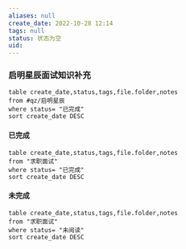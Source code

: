 ```yaml
---
aliases: null
create_date: 2022-10-28 12:14
tags: null
status: 状态为空 
uid: 
---
```


### 启明星辰面试知识补充

```dataview
table create_date,status,tags,file.folder,notes 
from #qz/启明星辰 
where status= "已完成"
sort create_date DESC 
```

#### 已完成
```dataview
table create_date,status,tags,file.folder,notes 
from "求职面试"
where status= "已完成"
sort create_date DESC 
```

#### 未完成 

```dataview
table create_date,status,tags,file.folder,notes 
from "求职面试"
where status= "未阅读"
sort create_date DESC 
```



